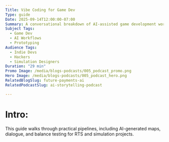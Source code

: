 ```yaml
---
Title: Vibe Coding for Game Dev
Type: guide
Date: 2025-09-14T12:00:00-07:00
Summary: A conversational breakdown of AI-assisted game development workflows, retro RTS inspirations, and lessons learned in prototyping.
Subject Tags:
  - Game Dev
  - AI Workflows
  - Prototyping
Audience Tags:
  - Indie Devs
  - Hackers
  - Simulation Designers
Duration: "29 min"
Promo Image: /media/blogs-podcasts/005_podcast_promo.png
Hero Image: /media/blogs-podcasts/005_podcast_hero.png
RelatedBlogSlug: future-payments-ai
RelatedPodcastSlug: ai-storytelling-podcast

---
```


# Intro: 

This guide walks through practical pipelines, including AI-generated maps, dialogue, and balance testing for RTS and simulation projects.

